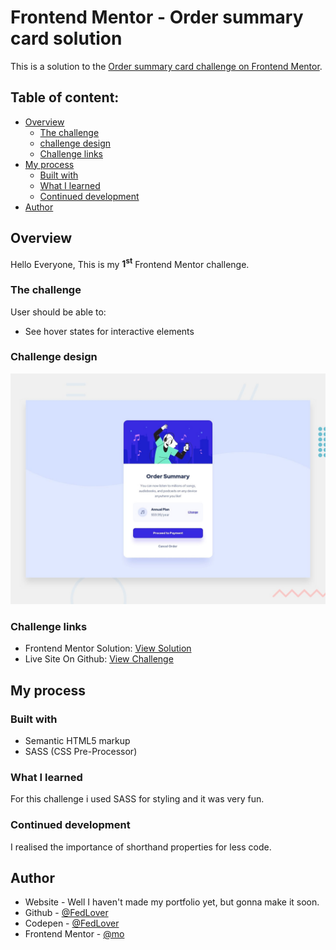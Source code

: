 # Frontend Mentor - Order summary card solution

This is a solution to the [Order summary card challenge on Frontend Mentor](https://www.frontendmentor.io/challenges/order-summary-component-QlPmajDUj).

## Table of content:

- [Overview](#overview)
  - [The challenge](#the-challenge)
  - [challenge design ](#challenge-design)
  - [Challenge links](#challenge-links)
- [My process](#my-process)
  - [Built with](#built-with)
  - [What I learned](#what-i-learned)
  - [Continued development](#continued-development)
- [Author](#author)

## Overview

Hello Everyone, This is my <strong>1<sup>st</sup></strong> Frontend Mentor challenge.

### The challenge

User should be able to:

- See hover states for interactive elements

### Challenge design

![Image Of The Challenge](./design/desktop-preview.jpg)

### Challenge links

- Frontend Mentor Solution: [View Solution](https://www.frontendmentor.io/solutions/order-summary-component-using-sass-65Vfxyeja)
- Live Site On Github: [View Challenge](https://mohamedaridah.github.io/frontendmentor_order-summary-component/)

## My process

### Built with

- Semantic HTML5 markup
- SASS (CSS Pre-Processor)

### What I learned

For this challenge i used SASS for styling and it was very fun.

### Continued development

I realised the importance of shorthand properties for less code.

## Author

- Website - Well I haven't made my portfolio yet, but gonna make it soon.
- Github - [@FedLover](https://github.com/MohamedAridah)
- Codepen - [@FedLover](https://codepen.io/FedLover)
- Frontend Mentor - [@mo](https://www.frontendmentor.io/profile/MohamedAridah)
